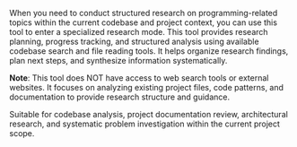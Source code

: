 When you need to conduct structured research on programming-related topics within the current codebase and project context, you can use this tool to enter a specialized research mode. This tool provides research planning, progress tracking, and structured analysis using available codebase search and file reading tools. It helps organize research findings, plan next steps, and synthesize information systematically. 

**Note**: This tool does NOT have access to web search tools or external websites. It focuses on analyzing existing project files, code patterns, and documentation to provide research structure and guidance.

Suitable for codebase analysis, project documentation review, architectural research, and systematic problem investigation within the current project scope.
